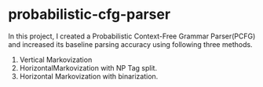 # probabilistic-cfg-parser
In this project, I created a Probabilistic Context-Free Grammar Parser(PCFG) and increased its baseline parsing accuracy using following three methods.
1) Vertical Markovization
2) HorizontalMarkovization with NP Tag split.
3) Horizontal Markovization with binarization.


